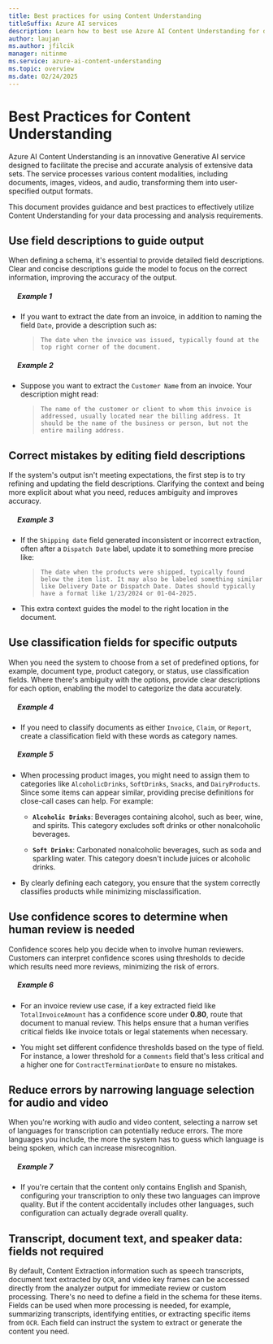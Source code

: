 ```yaml
---
title: Best practices for using Content Understanding
titleSuffix: Azure AI services
description: Learn how to best use Azure AI Content Understanding for document, image, video, and audio file content and field extractions.
author: laujan
ms.author: jfilcik
manager: nitinme
ms.service: azure-ai-content-understanding
ms.topic: overview
ms.date: 02/24/2025
---
```


# Best Practices for Content Understanding

Azure AI Content Understanding is an innovative Generative AI service designed to facilitate the precise and accurate analysis of extensive data sets. The service processes various content modalities, including documents, images, videos, and audio, transforming them into user-specified output formats.

This document provides guidance and best practices to effectively utilize Content Understanding for your data processing and analysis requirements.

## Use field descriptions to guide output

When defining a schema, it's essential to provide detailed field descriptions. Clear and concise descriptions guide the model to focus on the correct information, improving the accuracy of the output.

##### &emsp; ***Example 1***

  * If you want to extract the date from an invoice, in addition to naming the field `Date`, provide a description such as:


    > `The date when the invoice was issued, typically found at the top right corner of the document.`


##### &emsp; ***Example 2***

   * Suppose you want to extract the `Customer Name` from an invoice. Your description might read:

     > `The name of the customer or client to whom this invoice is addressed, usually located near the billing address. It should be the name of the business or person, but not the entire mailing address.`

## Correct mistakes by editing field descriptions

If the system's output isn't meeting expectations, the first step is to try refining and updating the field descriptions. Clarifying the context and being more explicit about what you need, reduces ambiguity and improves accuracy.

##### &emsp; ***Example 3***

   * If the `Shipping date` field generated inconsistent or incorrect extraction, often after a `Dispatch Date` label, update it to something more precise like:

     > `The date when the products were shipped, typically found below the item list. It may also be labeled something similar like Delivery Date or Dispatch Date. Dates should typically have a format like 1/23/2024 or 01-04-2025.`

   * This extra context guides the model to the right location in the document.


## Use classification fields for specific outputs

When you need the system to choose from a set of predefined options, for example, document type, product category, or status, use classification fields. Where there's ambiguity with the options, provide clear descriptions for each option, enabling the model to categorize the data accurately.

##### &emsp; ***Example 4***

   * If you need to classify documents as either `Invoice`, `Claim`, or `Report`, create a classification field with these words as category names.

##### &emsp; ***Example 5***

   * When processing product images, you might need to assign them to categories like `AlcoholicDrinks`, `SoftDrinks`, `Snacks`, and `DairyProducts`. Since some items can appear similar, providing precise definitions for close-call cases can help. For example:

     * **`Alcoholic Drinks`**: Beverages containing alcohol, such as beer, wine, and spirits. This category excludes soft drinks or other nonalcoholic beverages.

     * **`Soft Drinks`**: Carbonated nonalcoholic beverages, such as soda and sparkling water. This category doesn't include juices or alcoholic drinks.

   * By clearly defining each category, you ensure that the system correctly classifies products while minimizing misclassification.

## Use confidence scores to determine when human review is needed

Confidence scores help you decide when to involve human reviewers. Customers can interpret confidence scores using thresholds to decide which results need more reviews, minimizing the risk of errors.

   ##### &emsp; ***Example 6***

   * For an invoice review use case, if a key extracted field like `TotalInvoiceAmount` has a confidence score under **0.80**, route that document to manual review. This helps ensure that a human verifies critical fields like invoice totals or legal statements when necessary.

   * You might set different confidence thresholds based on the type of field. For instance, a lower threshold for a `Comments` field that's less critical and a higher one for `ContractTerminationDate` to ensure no mistakes.

## Reduce errors by narrowing language selection for audio and video

When you're working with audio and video content, selecting a narrow set of languages for transcription can potentially reduce errors. The more languages you include, the more the system has to guess which language is being spoken, which can increase misrecognition.

##### &emsp; ***Example 7***

   * If you're certain that the content only contains English and Spanish, configuring your transcription to only these two languages can improve quality. But if the content accidentally includes other languages, such configuration can actually degrade overall quality.

## Transcript, document text, and speaker data: fields not required

By default, Content Extraction information such as speech transcripts, document text extracted by `OCR`, and video key frames can be accessed directly from the analyzer output for immediate review or custom processing. There's no need to define a field in the schema for these items. Fields can be used when more processing is needed, for example, summarizing transcripts, identifying entities, or extracting specific items from `OCR`. Each field can instruct the system to extract or generate the content you need.



